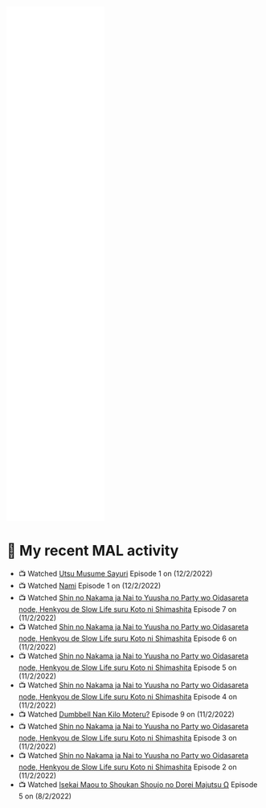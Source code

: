 ![Metrics](https://github.com/noxan-dev/noxan-dev/blob/main/github-metrics.svg)

# 🌸 My recent MAL activity

<!-- MAL_ACTIVITY:start -->

- 📺 Watched [Utsu Musume Sayuri](https://myanimelist.net/anime/13405) Episode 1 on (12/2/2022)
- 📺 Watched [Nami](https://myanimelist.net/anime/29949) Episode 1 on (12/2/2022)
- 📺 Watched [Shin no Nakama ja Nai to Yuusha no Party wo Oidasareta node, Henkyou de Slow Life suru Koto ni Shimashita](https://myanimelist.net/anime/44037) Episode 7 on (11/2/2022)
- 📺 Watched [Shin no Nakama ja Nai to Yuusha no Party wo Oidasareta node, Henkyou de Slow Life suru Koto ni Shimashita](https://myanimelist.net/anime/44037) Episode 6 on (11/2/2022)
- 📺 Watched [Shin no Nakama ja Nai to Yuusha no Party wo Oidasareta node, Henkyou de Slow Life suru Koto ni Shimashita](https://myanimelist.net/anime/44037) Episode 5 on (11/2/2022)
- 📺 Watched [Shin no Nakama ja Nai to Yuusha no Party wo Oidasareta node, Henkyou de Slow Life suru Koto ni Shimashita](https://myanimelist.net/anime/44037) Episode 4 on (11/2/2022)
- 📺 Watched [Dumbbell Nan Kilo Moteru?](https://myanimelist.net/anime/39026) Episode 9 on (11/2/2022)
- 📺 Watched [Shin no Nakama ja Nai to Yuusha no Party wo Oidasareta node, Henkyou de Slow Life suru Koto ni Shimashita](https://myanimelist.net/anime/44037) Episode 3 on (11/2/2022)
- 📺 Watched [Shin no Nakama ja Nai to Yuusha no Party wo Oidasareta node, Henkyou de Slow Life suru Koto ni Shimashita](https://myanimelist.net/anime/44037) Episode 2 on (11/2/2022)
- 📺 Watched [Isekai Maou to Shoukan Shoujo no Dorei Majutsu Ω](https://myanimelist.net/anime/41623) Episode 5 on (8/2/2022)

<!-- MAL_ACTIVITY:end -->
